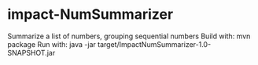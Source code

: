 # impact-NumSummarizer
Summarize a list of numbers, grouping sequential numbers
Build with: mvn package 
Run with: java -jar target/ImpactNumSummarizer-1.0-SNAPSHOT.jar
